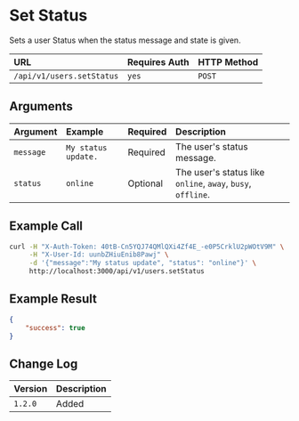 # Set Status

Sets a user Status when the status message and state is given.

| URL | Requires Auth | HTTP Method |
| :--- | :--- | :--- |
| `/api/v1/users.setStatus` | `yes` | `POST` |

## Arguments

| Argument | Example | Required | Description |
| :--- | :--- | :--- | :--- |
| `message` | `My status update.` | Required | The user's status message. |
| `status` | `online` | Optional | The user's status like `online`, `away`, `busy`, `offline`. |

## Example Call

```bash
curl -H "X-Auth-Token: 40tB-Cn5YQJ74QMlQXi4Zf4E_-e0P5CrklU2pWOtV9M" \
     -H "X-User-Id: uunbZHiuEnib8Pawj" \
     -d '{"message":"My status update", "status": "online"}' \
     http://localhost:3000/api/v1/users.setStatus
```

## Example Result

```json
{
    "success": true
}
```

## Change Log

| Version | Description |
| :--- | :--- |
| `1.2.0`| Added|
